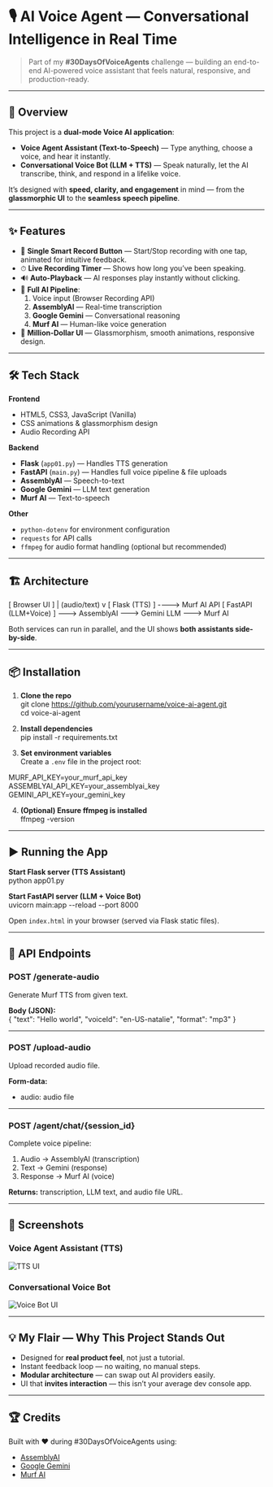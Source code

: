 # 🎙️ AI Voice Agent — Conversational Intelligence in Real Time

> Part of my **#30DaysOfVoiceAgents** challenge — building an end-to-end AI-powered voice assistant that feels natural, responsive, and production-ready.

---

## 🚀 Overview

This project is a **dual-mode Voice AI application**:
- **Voice Agent Assistant (Text-to-Speech)** — Type anything, choose a voice, and hear it instantly.
- **Conversational Voice Bot (LLM + TTS)** — Speak naturally, let the AI transcribe, think, and respond in a lifelike voice.

It’s designed with **speed, clarity, and engagement** in mind — from the **glassmorphic UI** to the **seamless speech pipeline**.

---

## ✨ Features

- 🎤 **Single Smart Record Button** — Start/Stop recording with one tap, animated for intuitive feedback.
- ⏱ **Live Recording Timer** — Shows how long you’ve been speaking.
- 🔊 **Auto-Playback** — AI responses play instantly without clicking.
- 🧠 **Full AI Pipeline**:
  1. Voice input (Browser Recording API)
  2. **AssemblyAI** — Real-time transcription
  3. **Google Gemini** — Conversational reasoning
  4. **Murf AI** — Human-like voice generation
- 🎨 **Million-Dollar UI** — Glassmorphism, smooth animations, responsive design.

---

## 🛠️ Tech Stack

**Frontend**
- HTML5, CSS3, JavaScript (Vanilla)
- CSS animations & glassmorphism design
- Audio Recording API

**Backend**
- **Flask** (`app01.py`) — Handles TTS generation
- **FastAPI** (`main.py`) — Handles full voice pipeline & file uploads
- **AssemblyAI** — Speech-to-text
- **Google Gemini** — LLM text generation
- **Murf AI** — Text-to-speech

**Other**
- `python-dotenv` for environment configuration
- `requests` for API calls
- `ffmpeg` for audio format handling (optional but recommended)

---

## 🏗️ Architecture

[ Browser UI ]
| (audio/text)
v
[ Flask (TTS) ] ----> Murf AI API
[ FastAPI (LLM+Voice) ] ---> AssemblyAI ---> Gemini LLM ---> Murf AI

Both services can run in parallel, and the UI shows **both assistants side-by-side**.

---

## 📦 Installation

1. **Clone the repo**  
git clone https://github.com/yourusername/voice-ai-agent.git  
cd voice-ai-agent

2. **Install dependencies**  
pip install -r requirements.txt

3. **Set environment variables**  
Create a `.env` file in the project root:

MURF_API_KEY=your_murf_api_key  
ASSEMBLYAI_API_KEY=your_assemblyai_key  
GEMINI_API_KEY=your_gemini_key

4. **(Optional) Ensure ffmpeg is installed**  
ffmpeg -version

---

## ▶️ Running the App

**Start Flask server (TTS Assistant)**  
python app01.py

**Start FastAPI server (LLM + Voice Bot)**  
uvicorn main:app --reload --port 8000

Open `index.html` in your browser (served via Flask static files).

---

## 🔗 API Endpoints

### POST /generate-audio  
Generate Murf TTS from given text.  

**Body (JSON):**  
{
  "text": "Hello world",
  "voiceId": "en-US-natalie",
  "format": "mp3"
}

---

### POST /upload-audio  
Upload recorded audio file.  

**Form-data:**  
- audio: audio file

---

### POST /agent/chat/{session_id}  
Complete voice pipeline:  
1. Audio → AssemblyAI (transcription)  
2. Text → Gemini (response)  
3. Response → Murf AI (voice)  

**Returns:** transcription, LLM text, and audio file URL.

---

## 📸 Screenshots

### Voice Agent Assistant (TTS)  
![TTS UI](docs/screenshots/tts_ui.png)

### Conversational Voice Bot  
![Voice Bot UI](docs/screenshots/voice_bot_ui.png)

---

## 💡 My Flair — Why This Project Stands Out

- Designed for **real product feel**, not just a tutorial.  
- Instant feedback loop — no waiting, no manual steps.  
- **Modular architecture** — can swap out AI providers easily.  
- UI that **invites interaction** — this isn’t your average dev console app.

---

## 🏆 Credits

Built with ❤️ during #30DaysOfVoiceAgents using:  
- [AssemblyAI](https://www.assemblyai.com/)  
- [Google Gemini](https://deepmind.google/)  
- [Murf AI](https://murf.ai/)
